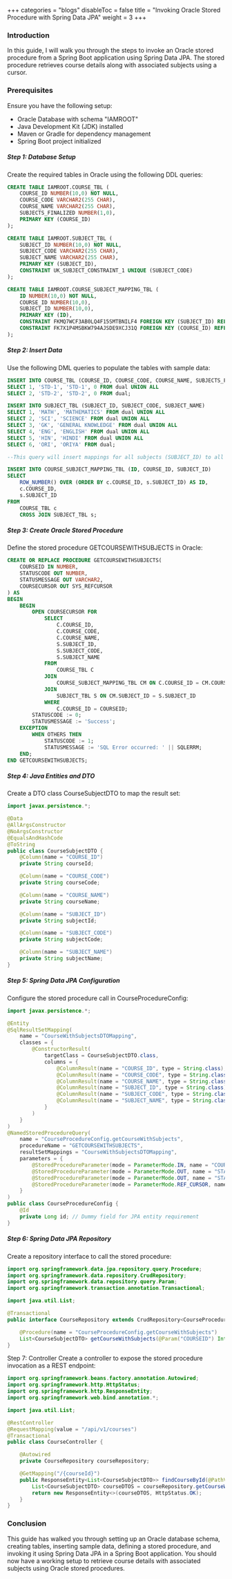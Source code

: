 +++
categories = "blogs"
disableToc = false
title = "Invoking Oracle Stored Procedure with Spring Data JPA"
weight = 3
+++


### Introduction

In this guide, I will walk you through the steps to invoke an Oracle stored procedure from a Spring Boot application using Spring Data JPA. The stored procedure retrieves course details along with associated subjects using a cursor.

### Prerequisites

Ensure you have the following setup:
- Oracle Database with schema "IAMROOT"
- Java Development Kit (JDK) installed
- Maven or Gradle for dependency management
- Spring Boot project initialized

##### Step 1: Database Setup

Create the required tables in Oracle using the following DDL queries:

```sql
CREATE TABLE IAMROOT.COURSE_TBL (
    COURSE_ID NUMBER(10,0) NOT NULL,
    COURSE_CODE VARCHAR2(255 CHAR),
    COURSE_NAME VARCHAR2(255 CHAR),
    SUBJECTS_FINALIZED NUMBER(1,0),
    PRIMARY KEY (COURSE_ID)
);

CREATE TABLE IAMROOT.SUBJECT_TBL (
    SUBJECT_ID NUMBER(10,0) NOT NULL,
    SUBJECT_CODE VARCHAR2(255 CHAR),
    SUBJECT_NAME VARCHAR2(255 CHAR),
    PRIMARY KEY (SUBJECT_ID),
    CONSTRAINT UK_SUBJECT_CONSTRAINT_1 UNIQUE (SUBJECT_CODE)
);

CREATE TABLE IAMROOT.COURSE_SUBJECT_MAPPING_TBL (
    ID NUMBER(10,0) NOT NULL,
    COURSE_ID NUMBER(10,0),
    SUBJECT_ID NUMBER(10,0),
    PRIMARY KEY (ID),
    CONSTRAINT FKMQ7WCF3AB0LQ4F15SMTBNILF4 FOREIGN KEY (SUBJECT_ID) REFERENCES IAMROOT.SUBJECT_TBL(SUBJECT_ID),
    CONSTRAINT FK7X1P4MSBKW794AJSDE9XCJ31Q FOREIGN KEY (COURSE_ID) REFERENCES IAMROOT.COURSE_TBL(COURSE_ID)
);

```

##### Step 2: Insert Data

Use the following DML queries to populate the tables with sample data:

```sql
INSERT INTO COURSE_TBL (COURSE_ID, COURSE_CODE, COURSE_NAME, SUBJECTS_FINALIZED)
SELECT 1, 'STD-1', 'STD-1', 0 FROM dual UNION ALL
SELECT 2, 'STD-2', 'STD-2', 0 FROM dual;

INSERT INTO SUBJECT_TBL (SUBJECT_ID, SUBJECT_CODE, SUBJECT_NAME)
SELECT 1, 'MATH', 'MATHEMATICS' FROM dual UNION ALL
SELECT 2, 'SCI', 'SCIENCE' FROM dual UNION ALL
SELECT 3, 'GK', 'GENERAL KNOWLEDGE' FROM dual UNION ALL
SELECT 4, 'ENG', 'ENGLISH' FROM dual UNION ALL
SELECT 5, 'HIN', 'HINDI' FROM dual UNION ALL
SELECT 6, 'ORI', 'ORIYA' FROM dual;

--This query will insert mappings for all subjects (SUBJECT_ID) to all courses (COURSE_ID) listed in COURSE_TBL and SUBJECT_TBL. The ROW_NUMBER() function is used to generate unique IDs for each mapping row based on the order of COURSE_ID and SUBJECT_ID.

INSERT INTO COURSE_SUBJECT_MAPPING_TBL (ID, COURSE_ID, SUBJECT_ID)
SELECT
    ROW_NUMBER() OVER (ORDER BY c.COURSE_ID, s.SUBJECT_ID) AS ID,
    c.COURSE_ID,
    s.SUBJECT_ID
FROM
    COURSE_TBL c
    CROSS JOIN SUBJECT_TBL s;

```

##### Step 3: Create Oracle Stored Procedure

Define the stored procedure GETCOURSEWITHSUBJECTS in Oracle:

```sql
CREATE OR REPLACE PROCEDURE GETCOURSEWITHSUBJECTS(
    COURSEID IN NUMBER,
    STATUSCODE OUT NUMBER,
    STATUSMESSAGE OUT VARCHAR2,
    COURSECURSOR OUT SYS_REFCURSOR
) AS
BEGIN
    BEGIN
        OPEN COURSECURSOR FOR
            SELECT
                C.COURSE_ID,
                C.COURSE_CODE,
                C.COURSE_NAME,
                S.SUBJECT_ID,
                S.SUBJECT_CODE,
                S.SUBJECT_NAME
            FROM
                COURSE_TBL C
            JOIN
                COURSE_SUBJECT_MAPPING_TBL CM ON C.COURSE_ID = CM.COURSE_ID
            JOIN
                SUBJECT_TBL S ON CM.SUBJECT_ID = S.SUBJECT_ID
            WHERE
                C.COURSE_ID = COURSEID;
        STATUSCODE := 0;
        STATUSMESSAGE := 'Success';
    EXCEPTION
        WHEN OTHERS THEN
            STATUSCODE := 1;
            STATUSMESSAGE := 'SQL Error occurred: ' || SQLERRM;
    END;
END GETCOURSEWITHSUBJECTS;
```

##### Step 4: Java Entities and DTO
Create a DTO class CourseSubjectDTO to map the result set:

```java
import javax.persistence.*;

@Data
@AllArgsConstructor
@NoArgsConstructor
@EqualsAndHashCode
@ToString
public class CourseSubjectDTO {
    @Column(name = "COURSE_ID")
    private String courseId;

    @Column(name = "COURSE_CODE")
    private String courseCode;

    @Column(name = "COURSE_NAME")
    private String courseName;

    @Column(name = "SUBJECT_ID")
    private String subjectId;

    @Column(name = "SUBJECT_CODE")
    private String subjectCode;

    @Column(name = "SUBJECT_NAME")
    private String subjectName;
}
```

##### Step 5: Spring Data JPA Configuration

Configure the stored procedure call in CourseProcedureConfig:


```java
import javax.persistence.*;

@Entity
@SqlResultSetMapping(
    name = "CourseWithSubjectsDTOMapping",
    classes = {
        @ConstructorResult(
            targetClass = CourseSubjectDTO.class,
            columns = {
                @ColumnResult(name = "COURSE_ID", type = String.class),
                @ColumnResult(name = "COURSE_CODE", type = String.class),
                @ColumnResult(name = "COURSE_NAME", type = String.class),
                @ColumnResult(name = "SUBJECT_ID", type = String.class),
                @ColumnResult(name = "SUBJECT_CODE", type = String.class),
                @ColumnResult(name = "SUBJECT_NAME", type = String.class)
            }
        )
    }
)
@NamedStoredProcedureQuery(
    name = "CourseProcedureConfig.getCourseWithSubjects",
    procedureName = "GETCOURSEWITHSUBJECTS",
    resultSetMappings = "CourseWithSubjectsDTOMapping",
    parameters = {
        @StoredProcedureParameter(mode = ParameterMode.IN, name = "COURSEID", type = Integer.class),
        @StoredProcedureParameter(mode = ParameterMode.OUT, name = "STATUSCODE", type = Integer.class),
        @StoredProcedureParameter(mode = ParameterMode.OUT, name = "STATUSMESSAGE", type = String.class),
        @StoredProcedureParameter(mode = ParameterMode.REF_CURSOR, name = "COURSECURSOR", type = Void.class)
    }
)
public class CourseProcedureConfig {
    @Id
    private Long id; // Dummy field for JPA entity requirement
}
```
##### Step 6: Spring Data JPA Repository
Create a repository interface to call the stored procedure:

```java
import org.springframework.data.jpa.repository.query.Procedure;
import org.springframework.data.repository.CrudRepository;
import org.springframework.data.repository.query.Param;
import org.springframework.transaction.annotation.Transactional;

import java.util.List;

@Transactional
public interface CourseRepository extends CrudRepository<CourseProcedureConfig, Long> {

    @Procedure(name = "CourseProcedureConfig.getCourseWithSubjects")
    List<CourseSubjectDTO> getCourseWithSubjects(@Param("COURSEID") Integer courseId);
}
```

Step 7: Controller
Create a controller to expose the stored procedure invocation as a REST endpoint:

```java
import org.springframework.beans.factory.annotation.Autowired;
import org.springframework.http.HttpStatus;
import org.springframework.http.ResponseEntity;
import org.springframework.web.bind.annotation.*;

import java.util.List;

@RestController
@RequestMapping(value = "/api/v1/courses")
@Transactional
public class CourseController {

    @Autowired
    private CourseRepository courseRepository;

    @GetMapping("/{courseId}")
    public ResponseEntity<List<CourseSubjectDTO>> findCourseById(@PathVariable(name = "courseId") Integer courseId) {
        List<CourseSubjectDTO> courseDTOS = courseRepository.getCourseWithSubjects(courseId);
        return new ResponseEntity<>(courseDTOS, HttpStatus.OK);
    }
}
```

### Conclusion
This guide has walked you through setting up an Oracle database schema, creating tables, inserting sample data, defining a stored procedure, and invoking it using Spring Data JPA in a Spring Boot application. You should now have a working setup to retrieve course details with associated subjects using Oracle stored procedures.